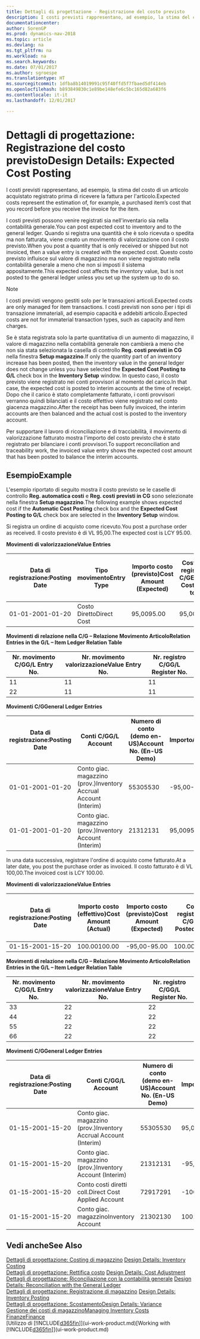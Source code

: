 ```yaml
---
title: Dettagli di progettazione - Registrazione del costo previsto
description: I costi previsti rappresentano, ad esempio, la stima del costo di un articolo acquistato registrato prima di ricevere la fattura per l'articolo.
documentationcenter: 
author: SorenGP
ms.prod: dynamics-nav-2018
ms.topic: article
ms.devlang: na
ms.tgt_pltfrm: na
ms.workload: na
ms.search.keywords: 
ms.date: 07/01/2017
ms.author: sgroespe
ms.translationtype: HT
ms.sourcegitcommit: 1dfba8b14019991c95f40ffd5f7fbaed5df414eb
ms.openlocfilehash: b893849830c1e89be148efe6c5bc165d82a683f6
ms.contentlocale: it-it
ms.lasthandoff: 12/01/2017

---
```

# <a name="design-details-expected-cost-posting"></a><span data-ttu-id="6401f-103">Dettagli di progettazione: Registrazione del costo previsto</span><span class="sxs-lookup"><span data-stu-id="6401f-103">Design Details: Expected Cost Posting</span></span>
<span data-ttu-id="6401f-104">I costi previsti rappresentano, ad esempio, la stima del costo di un articolo acquistato registrato prima di ricevere la fattura per l'articolo.</span><span class="sxs-lookup"><span data-stu-id="6401f-104">Expected costs represent the estimation of, for example, a purchased item’s cost that you record before you receive the invoice for the item.</span></span>  

 <span data-ttu-id="6401f-105">I costi previsti possono venire registrati sia nell'inventario sia nella contabilità generale.</span><span class="sxs-lookup"><span data-stu-id="6401f-105">You can post expected cost to inventory and to the general ledger.</span></span> <span data-ttu-id="6401f-106">Quando si registra una quantità che è solo ricevuta o spedita ma non fatturata, viene creato un movimento di valorizzazione con il costo previsto.</span><span class="sxs-lookup"><span data-stu-id="6401f-106">When you post a quantity that is only received or shipped but not invoiced, then a value entry is created with the expected cost.</span></span> <span data-ttu-id="6401f-107">Questo costo previsto influisce sul valore di magazzino ma non viene registrato nella contabilità generale a meno che non si imposti il sistema appositamente.</span><span class="sxs-lookup"><span data-stu-id="6401f-107">This expected cost affects the inventory value, but is not posted to the general ledger unless you set up the system up to do so.</span></span>  

> [!NOTE]  
>  <span data-ttu-id="6401f-108">I costi previsti vengono gestiti solo per le transazioni articoli.</span><span class="sxs-lookup"><span data-stu-id="6401f-108">Expected costs are only managed for item transactions.</span></span> <span data-ttu-id="6401f-109">I costi previsti non sono per i tipi di transazione immateriali, ad esempio capacità e addebiti articolo.</span><span class="sxs-lookup"><span data-stu-id="6401f-109">Expected costs are not for immaterial transaction types, such as capacity and item charges.</span></span>  

 <span data-ttu-id="6401f-110">Se è stata registrata solo la parte quantitativa di un aumento di magazzino, il valore di magazzino nella contabilità generale non cambierà a meno che non sia stata selezionata la casella di controllo **Reg. costi previsti in CG** nella finestra **Setup magazzino**.</span><span class="sxs-lookup"><span data-stu-id="6401f-110">If only the quantity part of an inventory increase has been posted, then the inventory value in the general ledger does not change unless you have selected the **Expected Cost Posting to G/L** check box in the **Inventory Setup** window.</span></span> <span data-ttu-id="6401f-111">In questo caso, il costo previsto viene registrato nei conti provvisori al momento del carico.</span><span class="sxs-lookup"><span data-stu-id="6401f-111">In that case, the expected cost is posted to interim accounts at the time of receipt.</span></span> <span data-ttu-id="6401f-112">Dopo che il carico è stato completamente fatturato, i conti provvisori verranno quindi bilanciati e il costo effettivo viene registrato nel conto giacenza magazzino.</span><span class="sxs-lookup"><span data-stu-id="6401f-112">After the receipt has been fully invoiced, the interim accounts are then balanced and the actual cost is posted to the inventory account.</span></span>  

 <span data-ttu-id="6401f-113">Per supportare il lavoro di riconciliazione e di tracciabilità, il movimento di valorizzazione fatturato mostra l'importo del costo previsto che è stato registrato per bilanciare i conti provvisori.</span><span class="sxs-lookup"><span data-stu-id="6401f-113">To support reconciliation and traceability work, the invoiced value entry shows the expected cost amount that has been posted to balance the interim accounts.</span></span>  

## <a name="example"></a><span data-ttu-id="6401f-114">Esempio</span><span class="sxs-lookup"><span data-stu-id="6401f-114">Example</span></span>  
 <span data-ttu-id="6401f-115">L'esempio riportato di seguito mostra il costo previsto se le caselle di controllo **Reg. automatica costi** e **Reg. costi previsti in CG** sono selezionate nella finestra **Setup magazzino**.</span><span class="sxs-lookup"><span data-stu-id="6401f-115">The following example shows expected cost if the **Automatic Cost Posting** check box and the **Expected Cost Posting to G/L** check box are selected in the **Inventory Setup** window.</span></span>  

 <span data-ttu-id="6401f-116">Si registra un ordine di acquisto come ricevuto.</span><span class="sxs-lookup"><span data-stu-id="6401f-116">You post a purchase order as received.</span></span> <span data-ttu-id="6401f-117">Il costo previsto è di VL 95,00.</span><span class="sxs-lookup"><span data-stu-id="6401f-117">The expected cost is LCY 95.00.</span></span>  

 <span data-ttu-id="6401f-118">**Movimenti di valorizzazione**</span><span class="sxs-lookup"><span data-stu-id="6401f-118">**Value Entries**</span></span>  

|<span data-ttu-id="6401f-119">Data di registrazione:</span><span class="sxs-lookup"><span data-stu-id="6401f-119">Posting Date</span></span>|<span data-ttu-id="6401f-120">Tipo movimento</span><span class="sxs-lookup"><span data-stu-id="6401f-120">Entry Type</span></span>|<span data-ttu-id="6401f-121">Importo costo (previsto)</span><span class="sxs-lookup"><span data-stu-id="6401f-121">Cost Amount (Expected)</span></span>|<span data-ttu-id="6401f-122">Costo prev. registrato in C/G</span><span class="sxs-lookup"><span data-stu-id="6401f-122">Expected Cost Posted to G/L</span></span>|<span data-ttu-id="6401f-123">Costo previsto</span><span class="sxs-lookup"><span data-stu-id="6401f-123">Expected Cost</span></span>|<span data-ttu-id="6401f-124">Nr. movimento cont. articolo</span><span class="sxs-lookup"><span data-stu-id="6401f-124">Item Ledger Entry No.</span></span>|<span data-ttu-id="6401f-125">Nr. movimento</span><span class="sxs-lookup"><span data-stu-id="6401f-125">Entry No.</span></span>|  
|------------------|----------------|------------------------------|----------------------------------|-------------------|---------------------------|---------------|  
|<span data-ttu-id="6401f-126">01-01-20</span><span class="sxs-lookup"><span data-stu-id="6401f-126">01-01-20</span></span>|<span data-ttu-id="6401f-127">Costo Diretto</span><span class="sxs-lookup"><span data-stu-id="6401f-127">Direct Cost</span></span>|<span data-ttu-id="6401f-128">95,00</span><span class="sxs-lookup"><span data-stu-id="6401f-128">95.00</span></span>|<span data-ttu-id="6401f-129">95,00</span><span class="sxs-lookup"><span data-stu-id="6401f-129">95.00</span></span>|<span data-ttu-id="6401f-130">Sì</span><span class="sxs-lookup"><span data-stu-id="6401f-130">Yes</span></span>|<span data-ttu-id="6401f-131">1</span><span class="sxs-lookup"><span data-stu-id="6401f-131">1</span></span>|<span data-ttu-id="6401f-132">1</span><span class="sxs-lookup"><span data-stu-id="6401f-132">1</span></span>|  

 <span data-ttu-id="6401f-133">**Movimenti di relazione nella C/G – Relazione Movimento Articolo**</span><span class="sxs-lookup"><span data-stu-id="6401f-133">**Relation Entries in the G/L – Item Ledger Relation Table**</span></span>  

|<span data-ttu-id="6401f-134">Nr. movimento C/G</span><span class="sxs-lookup"><span data-stu-id="6401f-134">G/L Entry No.</span></span>|<span data-ttu-id="6401f-135">Nr. movimento valorizzazione</span><span class="sxs-lookup"><span data-stu-id="6401f-135">Value Entry No.</span></span>|<span data-ttu-id="6401f-136">Nr. registro C/G</span><span class="sxs-lookup"><span data-stu-id="6401f-136">G/L Register No.</span></span>|  
|--------------------|---------------------|-----------------------|  
|<span data-ttu-id="6401f-137">1</span><span class="sxs-lookup"><span data-stu-id="6401f-137">1</span></span>|<span data-ttu-id="6401f-138">1</span><span class="sxs-lookup"><span data-stu-id="6401f-138">1</span></span>|<span data-ttu-id="6401f-139">1</span><span class="sxs-lookup"><span data-stu-id="6401f-139">1</span></span>|  
|<span data-ttu-id="6401f-140">2</span><span class="sxs-lookup"><span data-stu-id="6401f-140">2</span></span>|<span data-ttu-id="6401f-141">1</span><span class="sxs-lookup"><span data-stu-id="6401f-141">1</span></span>|<span data-ttu-id="6401f-142">1</span><span class="sxs-lookup"><span data-stu-id="6401f-142">1</span></span>|  

 <span data-ttu-id="6401f-143">**Movimenti C/G**</span><span class="sxs-lookup"><span data-stu-id="6401f-143">**General Ledger Entries**</span></span>  

|<span data-ttu-id="6401f-144">Data di registrazione:</span><span class="sxs-lookup"><span data-stu-id="6401f-144">Posting Date</span></span>|<span data-ttu-id="6401f-145">Conti C/G</span><span class="sxs-lookup"><span data-stu-id="6401f-145">G/L Account</span></span>|<span data-ttu-id="6401f-146">Numero di conto (demo en-US)</span><span class="sxs-lookup"><span data-stu-id="6401f-146">Account No. (En-US Demo)</span></span>|<span data-ttu-id="6401f-147">Importo</span><span class="sxs-lookup"><span data-stu-id="6401f-147">Amount</span></span>|<span data-ttu-id="6401f-148">Nr. movimento</span><span class="sxs-lookup"><span data-stu-id="6401f-148">Entry No.</span></span>|  
|------------------|------------------|---------------------------------|------------|---------------|  
|<span data-ttu-id="6401f-149">01-01-20</span><span class="sxs-lookup"><span data-stu-id="6401f-149">01-01-20</span></span>|<span data-ttu-id="6401f-150">Conto giac. magazzino (prov.)</span><span class="sxs-lookup"><span data-stu-id="6401f-150">Inventory Accrual Account (Interim)</span></span>|<span data-ttu-id="6401f-151">5530</span><span class="sxs-lookup"><span data-stu-id="6401f-151">5530</span></span>|<span data-ttu-id="6401f-152">-95,00</span><span class="sxs-lookup"><span data-stu-id="6401f-152">-95.00</span></span>|<span data-ttu-id="6401f-153">2</span><span class="sxs-lookup"><span data-stu-id="6401f-153">2</span></span>|  
|<span data-ttu-id="6401f-154">01-01-20</span><span class="sxs-lookup"><span data-stu-id="6401f-154">01-01-20</span></span>|<span data-ttu-id="6401f-155">Conto giac. magazzino (prov.)</span><span class="sxs-lookup"><span data-stu-id="6401f-155">Inventory Account (Interim)</span></span>|<span data-ttu-id="6401f-156">2131</span><span class="sxs-lookup"><span data-stu-id="6401f-156">2131</span></span>|<span data-ttu-id="6401f-157">95,00</span><span class="sxs-lookup"><span data-stu-id="6401f-157">95.00</span></span>|<span data-ttu-id="6401f-158">1</span><span class="sxs-lookup"><span data-stu-id="6401f-158">1</span></span>|  

 <span data-ttu-id="6401f-159">In una data successiva, registrare l'ordine di acquisto come fatturato.</span><span class="sxs-lookup"><span data-stu-id="6401f-159">At a later date, you post the purchase order as invoiced.</span></span> <span data-ttu-id="6401f-160">Il costo fatturato è di VL 100,00.</span><span class="sxs-lookup"><span data-stu-id="6401f-160">The invoiced cost is LCY 100.00.</span></span>  

 <span data-ttu-id="6401f-161">**Movimenti di valorizzazione**</span><span class="sxs-lookup"><span data-stu-id="6401f-161">**Value Entries**</span></span>  

|<span data-ttu-id="6401f-162">Data di registrazione:</span><span class="sxs-lookup"><span data-stu-id="6401f-162">Posting Date</span></span>|<span data-ttu-id="6401f-163">Importo costo (effettivo)</span><span class="sxs-lookup"><span data-stu-id="6401f-163">Cost Amount (Actual)</span></span>|<span data-ttu-id="6401f-164">Importo costo (previsto)</span><span class="sxs-lookup"><span data-stu-id="6401f-164">Cost Amount (Expected)</span></span>|<span data-ttu-id="6401f-165">Costo registrato in C/G</span><span class="sxs-lookup"><span data-stu-id="6401f-165">Cost Posted to G/L</span></span>|<span data-ttu-id="6401f-166">Costo previsto</span><span class="sxs-lookup"><span data-stu-id="6401f-166">Expected Cost</span></span>|<span data-ttu-id="6401f-167">Nr. movimento cont. articolo</span><span class="sxs-lookup"><span data-stu-id="6401f-167">Item Ledger Entry No.</span></span>|<span data-ttu-id="6401f-168">Nr. movimento</span><span class="sxs-lookup"><span data-stu-id="6401f-168">Entry No.</span></span>|  
|------------------|----------------------------|------------------------------|-------------------------|-------------------|---------------------------|---------------|  
|<span data-ttu-id="6401f-169">01-15-20</span><span class="sxs-lookup"><span data-stu-id="6401f-169">01-15-20</span></span>|<span data-ttu-id="6401f-170">100.00</span><span class="sxs-lookup"><span data-stu-id="6401f-170">100.00</span></span>|<span data-ttu-id="6401f-171">-95,00</span><span class="sxs-lookup"><span data-stu-id="6401f-171">-95.00</span></span>|<span data-ttu-id="6401f-172">100.00</span><span class="sxs-lookup"><span data-stu-id="6401f-172">100.00</span></span>|<span data-ttu-id="6401f-173">No</span><span class="sxs-lookup"><span data-stu-id="6401f-173">No</span></span>|<span data-ttu-id="6401f-174">1</span><span class="sxs-lookup"><span data-stu-id="6401f-174">1</span></span>|<span data-ttu-id="6401f-175">2</span><span class="sxs-lookup"><span data-stu-id="6401f-175">2</span></span>|  

 <span data-ttu-id="6401f-176">**Movimenti di relazione nella C/G – Relazione Movimento Articolo**</span><span class="sxs-lookup"><span data-stu-id="6401f-176">**Relation Entries in the G/L – Item Ledger Relation Table**</span></span>  

|<span data-ttu-id="6401f-177">Nr. movimento C/G</span><span class="sxs-lookup"><span data-stu-id="6401f-177">G/L Entry No.</span></span>|<span data-ttu-id="6401f-178">Nr. movimento valorizzazione</span><span class="sxs-lookup"><span data-stu-id="6401f-178">Value Entry No.</span></span>|<span data-ttu-id="6401f-179">Nr. registro C/G</span><span class="sxs-lookup"><span data-stu-id="6401f-179">G/L Register No.</span></span>|  
|--------------------|---------------------|-----------------------|  
|<span data-ttu-id="6401f-180">3</span><span class="sxs-lookup"><span data-stu-id="6401f-180">3</span></span>|<span data-ttu-id="6401f-181">2</span><span class="sxs-lookup"><span data-stu-id="6401f-181">2</span></span>|<span data-ttu-id="6401f-182">2</span><span class="sxs-lookup"><span data-stu-id="6401f-182">2</span></span>|  
|<span data-ttu-id="6401f-183">4</span><span class="sxs-lookup"><span data-stu-id="6401f-183">4</span></span>|<span data-ttu-id="6401f-184">2</span><span class="sxs-lookup"><span data-stu-id="6401f-184">2</span></span>|<span data-ttu-id="6401f-185">2</span><span class="sxs-lookup"><span data-stu-id="6401f-185">2</span></span>|  
|<span data-ttu-id="6401f-186">5</span><span class="sxs-lookup"><span data-stu-id="6401f-186">5</span></span>|<span data-ttu-id="6401f-187">2</span><span class="sxs-lookup"><span data-stu-id="6401f-187">2</span></span>|<span data-ttu-id="6401f-188">2</span><span class="sxs-lookup"><span data-stu-id="6401f-188">2</span></span>|  
|<span data-ttu-id="6401f-189">6</span><span class="sxs-lookup"><span data-stu-id="6401f-189">6</span></span>|<span data-ttu-id="6401f-190">2</span><span class="sxs-lookup"><span data-stu-id="6401f-190">2</span></span>|<span data-ttu-id="6401f-191">2</span><span class="sxs-lookup"><span data-stu-id="6401f-191">2</span></span>|  

 <span data-ttu-id="6401f-192">**Movimenti C/G**</span><span class="sxs-lookup"><span data-stu-id="6401f-192">**General Ledger Entries**</span></span>  

|<span data-ttu-id="6401f-193">Data di registrazione:</span><span class="sxs-lookup"><span data-stu-id="6401f-193">Posting Date</span></span>|<span data-ttu-id="6401f-194">Conti C/G</span><span class="sxs-lookup"><span data-stu-id="6401f-194">G/L Account</span></span>|<span data-ttu-id="6401f-195">Numero di conto (demo en-US)</span><span class="sxs-lookup"><span data-stu-id="6401f-195">Account No. (En-US Demo)</span></span>|<span data-ttu-id="6401f-196">Importo</span><span class="sxs-lookup"><span data-stu-id="6401f-196">Amount</span></span>|<span data-ttu-id="6401f-197">Nr. movimento</span><span class="sxs-lookup"><span data-stu-id="6401f-197">Entry No.</span></span>|  
|------------------|------------------|---------------------------------|------------|---------------|  
|<span data-ttu-id="6401f-198">01-15-20</span><span class="sxs-lookup"><span data-stu-id="6401f-198">01-15-20</span></span>|<span data-ttu-id="6401f-199">Conto giac. magazzino (prov.)</span><span class="sxs-lookup"><span data-stu-id="6401f-199">Inventory Accrual Account (Interim)</span></span>|<span data-ttu-id="6401f-200">5530</span><span class="sxs-lookup"><span data-stu-id="6401f-200">5530</span></span>|<span data-ttu-id="6401f-201">95,00</span><span class="sxs-lookup"><span data-stu-id="6401f-201">95.00</span></span>|<span data-ttu-id="6401f-202">4</span><span class="sxs-lookup"><span data-stu-id="6401f-202">4</span></span>|  
|<span data-ttu-id="6401f-203">01-15-20</span><span class="sxs-lookup"><span data-stu-id="6401f-203">01-15-20</span></span>|<span data-ttu-id="6401f-204">Conto giac. magazzino (prov.)</span><span class="sxs-lookup"><span data-stu-id="6401f-204">Inventory Account (Interim)</span></span>|<span data-ttu-id="6401f-205">2131</span><span class="sxs-lookup"><span data-stu-id="6401f-205">2131</span></span>|<span data-ttu-id="6401f-206">-95,00</span><span class="sxs-lookup"><span data-stu-id="6401f-206">-95.00</span></span>|<span data-ttu-id="6401f-207">3</span><span class="sxs-lookup"><span data-stu-id="6401f-207">3</span></span>|  
|<span data-ttu-id="6401f-208">01-15-20</span><span class="sxs-lookup"><span data-stu-id="6401f-208">01-15-20</span></span>|<span data-ttu-id="6401f-209">Conto costi diretti coll.</span><span class="sxs-lookup"><span data-stu-id="6401f-209">Direct Cost Applied Account</span></span>|<span data-ttu-id="6401f-210">7291</span><span class="sxs-lookup"><span data-stu-id="6401f-210">7291</span></span>|<span data-ttu-id="6401f-211">-100</span><span class="sxs-lookup"><span data-stu-id="6401f-211">-100</span></span>|<span data-ttu-id="6401f-212">6</span><span class="sxs-lookup"><span data-stu-id="6401f-212">6</span></span>|  
|<span data-ttu-id="6401f-213">01-15-20</span><span class="sxs-lookup"><span data-stu-id="6401f-213">01-15-20</span></span>|<span data-ttu-id="6401f-214">Conto giac. magazzino</span><span class="sxs-lookup"><span data-stu-id="6401f-214">Inventory Account</span></span>|<span data-ttu-id="6401f-215">2130</span><span class="sxs-lookup"><span data-stu-id="6401f-215">2130</span></span>|<span data-ttu-id="6401f-216">100</span><span class="sxs-lookup"><span data-stu-id="6401f-216">100</span></span>|<span data-ttu-id="6401f-217">5</span><span class="sxs-lookup"><span data-stu-id="6401f-217">5</span></span>|  

## <a name="see-also"></a><span data-ttu-id="6401f-218">Vedi anche</span><span class="sxs-lookup"><span data-stu-id="6401f-218">See Also</span></span>
 <span data-ttu-id="6401f-219">[Dettagli di progettazione: Costing di magazzino](design-details-inventory-costing.md) </span><span class="sxs-lookup"><span data-stu-id="6401f-219">[Design Details: Inventory Costing](design-details-inventory-costing.md) </span></span>  
 <span data-ttu-id="6401f-220">[Dettagli di progettazione: Rettifica costo](design-details-cost-adjustment.md) </span><span class="sxs-lookup"><span data-stu-id="6401f-220">[Design Details: Cost Adjustment](design-details-cost-adjustment.md) </span></span>  
 <span data-ttu-id="6401f-221">[Dettagli di progettazione: Riconciliazione con la contabilità generale](design-details-reconciliation-with-the-general-ledger.md) </span><span class="sxs-lookup"><span data-stu-id="6401f-221">[Design Details: Reconciliation with the General Ledger](design-details-reconciliation-with-the-general-ledger.md) </span></span>  
 <span data-ttu-id="6401f-222">[Dettagli di progettazione: Registrazione di magazzino](design-details-inventory-posting.md) </span><span class="sxs-lookup"><span data-stu-id="6401f-222">[Design Details: Inventory Posting](design-details-inventory-posting.md) </span></span>  
 [<span data-ttu-id="6401f-223">Dettagli di progettazione: Scostamento</span><span class="sxs-lookup"><span data-stu-id="6401f-223">Design Details: Variance</span></span>](design-details-variance.md)  
 [<span data-ttu-id="6401f-224">Gestione dei costi di magazzino</span><span class="sxs-lookup"><span data-stu-id="6401f-224">Managing Inventory Costs</span></span>](finance-manage-inventory-costs.md)  
 [<span data-ttu-id="6401f-225">Finanze</span><span class="sxs-lookup"><span data-stu-id="6401f-225">Finance</span></span>](finance.md)  
 <span data-ttu-id="6401f-226">[Utilizzo di [!INCLUDE[d365fin](includes/d365fin_md.md)]](ui-work-product.md)</span><span class="sxs-lookup"><span data-stu-id="6401f-226">[Working with [!INCLUDE[d365fin](includes/d365fin_md.md)]](ui-work-product.md)</span></span>

